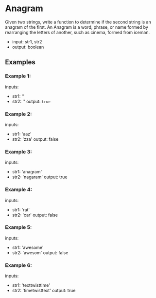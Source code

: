 # Anagram

Given two strings, write a function to determine
if the second string is an anagram of the first.
An Anagram is a word, phrase, or name formed by rearranging
the letters of another, such as cinema, formed from iceman.

- input: str1, str2
- output: boolean

## Examples

### Example 1:

inputs:

- str1: ''
- str2: ''
  output: `true`

### Example 2:

inputs:

- str1: 'aaz'
- str2: 'zza'
  output: false

### Example 3:

inputs:

- str1: 'anagram'
- str2: 'nagaram'
  output: true

### Example 4:

inputs:

- str1: 'rat'
- str2: 'car'
  output: false

### Example 5:

inputs:

- str1: 'awesome'
- str2: 'awesom'
  output: false

### Example 6:

inputs:

- str1: 'texttwisttime'
- str2: 'timetwisttext'
  output: true
